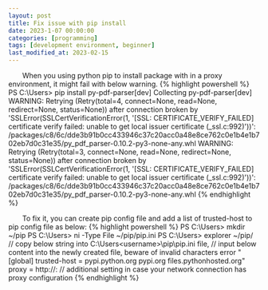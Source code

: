```yaml
---
layout: post
title: Fix issue with pip install
date: 2023-1-07 00:00:00
categories: [programming]
tags: [development environment, beginner]
last_modified_at: 2023-02-15
---
```

  When you using python pip to install package with in a proxy environment, it might fail with below warning.
{% highlight powershell %}
PS C:\Users> pip install py-pdf-parser[dev]
Collecting py-pdf-parser[dev]
  WARNING: Retrying (Retry(total=4, connect=None, read=None, redirect=None, status=None)) after connection broken by 'SSLError(SSLCertVerificationError(1, '[SSL: CERTIFICATE_VERIFY_FAILED] certificate verify failed: unable to get local issuer certificate (_ssl.c:992)'))': /packages/c8/6c/dde3b91b0cc433946c37c20acc0a48e8ce762c0e1b4e1b702eb7d0c31e35/py_pdf_parser-0.10.2-py3-none-any.whl
  WARNING: Retrying (Retry(total=3, connect=None, read=None, redirect=None, status=None)) after connection broken by 'SSLError(SSLCertVerificationError(1, '[SSL: CERTIFICATE_VERIFY_FAILED] certificate verify failed: unable to get local issuer certificate (_ssl.c:992)'))': /packages/c8/6c/dde3b91b0cc433946c37c20acc0a48e8ce762c0e1b4e1b702eb7d0c31e35/py_pdf_parser-0.10.2-py3-none-any.whl
{% endhighlight %}

  To fix it, you can create pip config file and add a list of trusted-host to pip config file as below:
{% highlight powershell %}
PS C:\Users> mkdir ~/pip
PS C:\Users> ni -Type File ~/pip/pip.ini
PS C:\Users> explorer ~/pip/
// copy below string into C:\Users\<username>\pip\pip.ini file, 
// input below content into the newly created file, beware of  invalid characters error
"[global]
trusted-host = pypi.python.org
               pypi.org
               files.pythonhosted.org"
proxy = http://<proxy-server-address>:<port> // additional setting in case your network connection has proxy configuration
{% endhighlight %}
